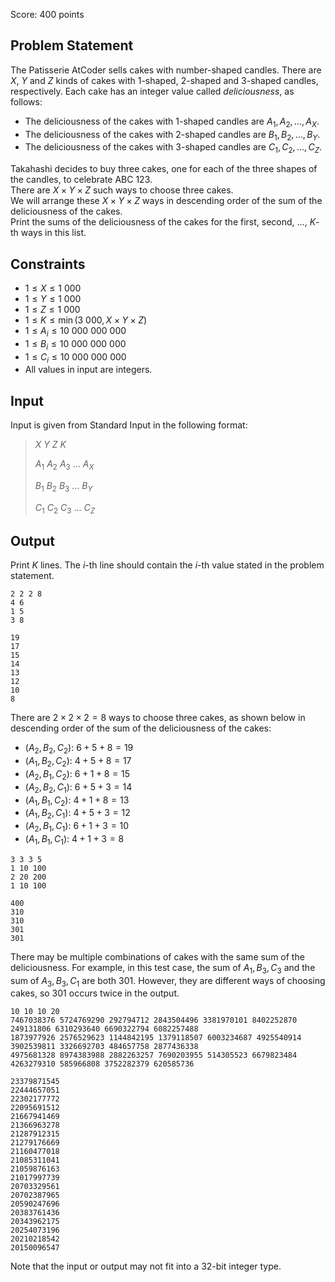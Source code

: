 Score: $400$ points

## Problem Statement

The Patisserie AtCoder sells cakes with number-shaped candles.
There are $X$, $Y$ and $Z$ kinds of cakes with $1$-shaped, $2$-shaped and $3$-shaped candles, respectively.
Each cake has an integer value called *deliciousness*, as follows:

- The deliciousness of the cakes with $1$-shaped candles are $A_1, A_2, ..., A_X$.
- The deliciousness of the cakes with $2$-shaped candles are $B_1, B_2, ..., B_Y$.
- The deliciousness of the cakes with $3$-shaped candles are $C_1, C_2, ..., C_Z$.

Takahashi decides to buy three cakes, one for each of the three shapes of the candles, to celebrate ABC 123.<br>
There are $X \times Y \times Z$ such ways to choose three cakes.<br>
We will arrange these $X \times Y \times Z$ ways in descending order of the sum of the deliciousness of the cakes.<br>
Print the sums of the deliciousness of the cakes for the first, second, $...$, $K$-th ways in this list.

## Constraints

- $1 \leq X \leq 1 \ 000$
- $1 \leq Y \leq 1 \ 000$
- $1 \leq Z \leq 1 \ 000$
- $1 \leq K \leq \min(3 \ 000, X \times Y \times Z)$
- $1 \leq A_i \leq 10 \ 000 \ 000 \ 000$
- $1 \leq B_i \leq 10 \ 000 \ 000 \ 000$
- $1 \leq C_i \leq 10 \ 000 \ 000 \ 000$
- All values in input are integers.

## Input

Input is given from Standard Input in the following format:

> $X$ $Y$ $Z$ $K$
> 
> $A_1 \ A_2 \ A_3 \ ... \ A_X$
> 
> $B_1 \ B_2 \ B_3 \ ... \ B_Y$
> 
> $C_1 \ C_2 \ C_3 \ ... \ C_Z$

## Output

Print $K$ lines. The $i$-th line should contain the $i$-th value stated in the problem statement.

```input1
2 2 2 8
4 6
1 5
3 8
```

```output1
19
17
15
14
13
12
10
8
```

There are $2 \times 2 \times 2 = 8$ ways to choose three cakes, as shown below in descending order of the sum of the deliciousness of the cakes:

- $(A_2, B_2, C_2)$: $6 + 5 + 8 = 19$
- $(A_1, B_2, C_2)$: $4 + 5 + 8 = 17$
- $(A_2, B_1, C_2)$: $6 + 1 + 8 = 15$
- $(A_2, B_2, C_1)$: $6 + 5 + 3 = 14$
- $(A_1, B_1, C_2)$: $4 + 1 + 8 = 13$
- $(A_1, B_2, C_1)$: $4 + 5 + 3 = 12$
- $(A_2, B_1, C_1)$: $6 + 1 + 3 = 10$
- $(A_1, B_1, C_1)$: $4 + 1 + 3 = 8$

```input2
3 3 3 5
1 10 100
2 20 200
1 10 100
```

```output2
400
310
310
301
301
```

There may be multiple combinations of cakes with the same sum of the deliciousness. For example, in this test case, the sum of $A_1, B_3, C_3$ and the sum of $A_3, B_3, C_1$ are both $301$.
However, they are different ways of choosing cakes, so $301$ occurs twice in the output.

```input3
10 10 10 20
7467038376 5724769290 292794712 2843504496 3381970101 8402252870 249131806 6310293640 6690322794 6082257488
1873977926 2576529623 1144842195 1379118507 6003234687 4925540914 3902539811 3326692703 484657758 2877436338
4975681328 8974383988 2882263257 7690203955 514305523 6679823484 4263279310 585966808 3752282379 620585736
```

```output3
23379871545
22444657051
22302177772
22095691512
21667941469
21366963278
21287912315
21279176669
21160477018
21085311041
21059876163
21017997739
20703329561
20702387965
20590247696
20383761436
20343962175
20254073196
20210218542
20150096547
```

Note that the input or output may not fit into a $32$-bit integer type.